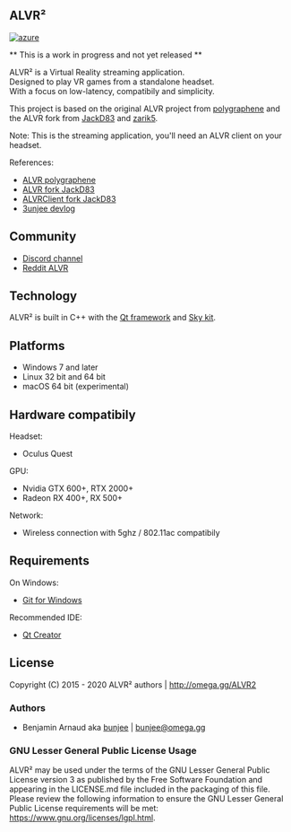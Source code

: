 ALVR²
---
[![azure](https://dev.azure.com/bunjee/ALVR2/_apis/build/status/omega-gg.ALVR2)](https://dev.azure.com/bunjee/ALVR2/_build)

** This is a work in progress and not yet released **

ALVR² is a Virtual Reality streaming application.<br>
Designed to play VR games from a standalone headset.<br>
With a focus on low-latency, compatibily and simplicity.<br>

This project is based on the original ALVR project from [polygraphene](https://github.com/polygraphene)
and the ALVR fork from [JackD83](https://github.com/JackD83) and [zarik5](https://github.com/zarik5).

Note: This is the streaming application, you'll need an ALVR client on your headset.

References:
- [ALVR polygraphene](https://github.com/polygraphene/ALVR)
- [ALVR fork JackD83](https://github.com/polygraphene/ALVR)
- [ALVRClient fork JackD83](https://github.com/JackD83/ALVRClient)
- [3unjee devlog](https://github.com/3unjee/devlogs/blob/master/ALVR2.md)

## Community

- [Discord channel](https://discord.gg/ypagkhV)
- [Reddit ALVR](https://www.reddit.com/r/ALVR)

## Technology

ALVR² is built in C++ with the [Qt framework](https://github.com/qtproject) and [Sky kit](http://omega.gg/Sky/sources).

## Platforms

- Windows 7 and later
- Linux 32 bit and 64 bit
- macOS 64 bit (experimental)

## Hardware compatibily

Headset:
- Oculus Quest

GPU:
- Nvidia GTX 600+, RTX 2000+
- Radeon RX 400+, RX 500+

Network:
- Wireless connection with 5ghz / 802.11ac compatibily

## Requirements

On Windows:
- [Git for Windows](https://git-for-windows.github.io)

Recommended IDE:
- [Qt Creator](https://download.qt.io/official_releases/qtcreator)

## License

Copyright (C) 2015 - 2020 ALVR² authors | http://omega.gg/ALVR2

### Authors

- Benjamin Arnaud aka [bunjee](http://bunjee.me) | <bunjee@omega.gg>

### GNU Lesser General Public License Usage

ALVR² may be used under the terms of the GNU Lesser General Public License version 3 as published
by the Free Software Foundation and appearing in the LICENSE.md file included in the packaging of
this file. Please review the following information to ensure the GNU Lesser General Public License
requirements will be met: https://www.gnu.org/licenses/lgpl.html.
